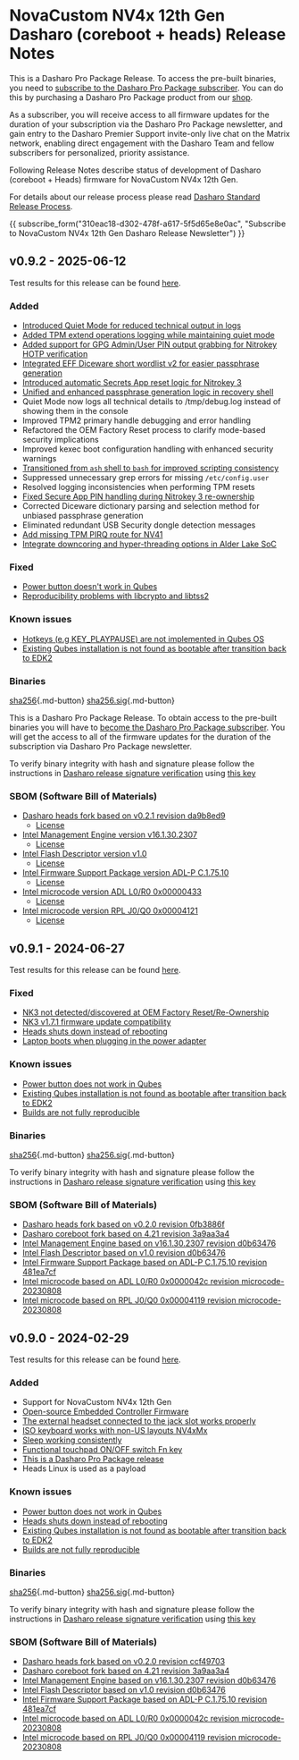 # NovaCustom NV4x 12th Gen Dasharo (coreboot + heads) Release Notes

This is a Dasharo Pro Package Release. To access the pre-built binaries,
you need to [subscribe to the Dasharo Pro Package subscriber](https://docs.dasharo.com/ways-you-can-help-us/#become-a-dasharo-pro-package-subscriber).
You can do this by purchasing a Dasharo Pro Package product from our [shop](https://shop.3mdeb.com/shop/dasharo-pro-package/1-year-dasharo-entry-subscription-for-network-appliance/).

As a subscriber, you will receive access to all firmware updates for the
duration of your subscription via the Dasharo Pro Package newsletter,
and gain entry to the Dasharo Premier Support invite-only live chat on
the Matrix network, enabling direct engagement with the Dasharo Team and fellow
subscribers for personalized, priority assistance.

Following Release Notes describe status of development of Dasharo (coreboot +
Heads) firmware for NovaCustom NV4x 12th Gen.

For details about our release process please read
[Dasharo Standard Release Process](../../dev-proc/standard-release-process.md).

{{ subscribe_form("310eac18-d302-478f-a617-5f5d65e8e0ac",
"Subscribe to NovaCustom NV4x 12th Gen Dasharo Release Newsletter") }}

## v0.9.2 - 2025-06-12

Test results for this release can be found
[here](https://docs.google.com/spreadsheets/d/1yWZ--zFPIsQhXZByf7nJIrasQYuRSf1yCi60lY_RGsQ/edit#gid=2042954457).

### Added

- [Introduced Quiet Mode for reduced technical output in logs](https://github.com/linuxboot/heads/pull/1875)
- [Added TPM extend operations logging while maintaining quiet mode](https://github.com/linuxboot/heads/pull/1875)
- [Added support for GPG Admin/User PIN output grabbing for Nitrokey HOTP verification](https://github.com/Nitrokey/nitrokey-hotp-verification/issues/38)
- [Integrated EFF Diceware short wordlist v2 for easier passphrase generation](https://www.eff.org/dice)
- [Introduced automatic Secrets App reset logic for Nitrokey 3](https://github.com/Nitrokey/nitrokey-hotp-verification/pull/43)
- [Unified and enhanced passphrase generation logic in recovery shell](https://github.com/linuxboot/heads/pull/1875)
- Quiet Mode now logs all technical details to /tmp/debug.log instead of
  showing them in the console
- Improved TPM2 primary handle debugging and error handling
- Refactored the OEM Factory Reset process to clarify mode-based security implications
- Improved kexec boot configuration handling with enhanced security warnings
- [Transitioned from `ash` shell to `bash` for improved scripting consistency](https://github.com/linuxboot/heads/pull/1875)
- Suppressed unnecessary grep errors for missing `/etc/config.user`
- Resolved logging inconsistencies when performing TPM resets
- [Fixed Secure App PIN handling during Nitrokey 3 re-ownership](https://github.com/Nitrokey/nitrokey-hotp-verification/pull/43)
- Corrected Diceware dictionary parsing and selection method for unbiased
  passphrase generation
- Eliminated redundant USB Security dongle detection messages
- [Add missing TPM PIRQ route for NV41](https://github.com/Dasharo/coreboot/commit/6cd77aa95a7ab46771874b72c7dba6b3600d9b29)
- [Integrate downcoring and hyper-threading options in Alder Lake SoC](https://github.com/Dasharo/coreboot/commit/95f8459de5b432e69cceb3735d36bca9973e6321)

### Fixed

- [Power button doesn't work in Qubes](https://github.com/Dasharo/dasharo-issues/issues/710)
- [Reproducibility problems with libcrypto and libtss2](https://github.com/linuxboot/heads/issues/1616)

### Known issues

- [Hotkeys (e.g KEY_PLAYPAUSE) are not implemented in Qubes OS](https://github.com/QubesOS/qubes-issues/issues/9698)
- [Existing Qubes installation is not found as bootable after transition back to EDK2](https://github.com/Dasharo/dasharo-issues/issues/713)

### Binaries

[sha256][novacustom_nv4x_adl_v0.9.2_heads.rom_hash]{.md-button}
[sha256.sig][novacustom_nv4x_adl_v0.9.2_heads.rom_sig]{.md-button}

This is a Dasharo Pro Package Release. To obtain access to the pre-built
binaries you will have to
[become the Dasharo Pro Package subscriber](../../ways-you-can-help-us.md#become-a-dasharo-pro-package-subscriber).
You will get the access to all of the firmware updates for the duration of the
subscription via Dasharo Pro Package newsletter.

To verify binary integrity with hash and signature please follow the
instructions in [Dasharo release signature verification](/guides/signature-verification)
using [this key](https://github.com/3mdeb/3mdeb-secpack/blob/master/customer-keys/novacustom/dasharo-release-0.9.x-for-novacustom-signing-key.asc)

### SBOM (Software Bill of Materials)

- [Dasharo heads fork based on v0.2.1 revision da9b8ed9](https://github.com/Dasharo/heads/tree/da9b8ed9)
    + [License](https://github.com/Dasharo/heads/blob/da9b8ed9/COPYING)
- [Intel Management Engine version v16.1.30.2307](https://github.com/Dasharo/dasharo-blobs/blob/32cffee4/novacustom/nv4x_adl/me.bin)
    + [License](https://github.com/Dasharo/dasharo-blobs/blob/main/licenses/pv%20intel%20obl%20software%20license%20agreement%2011.2.2017.pdf)
- [Intel Flash Descriptor version v1.0](https://github.com/Dasharo/dasharo-blobs/blob/32cffee4/novacustom/nv4x_adl/descriptor.bin)
    + [License](https://github.com/Dasharo/dasharo-blobs/blob/main/licenses/pv%20intel%20obl%20software%20license%20agreement%2011.2.2017.pdf)
- [Intel Firmware Support Package version ADL-P C.1.75.10](https://github.com/intel/FSP/tree/3819544e/AlderLakeFspBinPkg/Client/AlderLakeP)
    + [License](https://github.com/intel/FSP/blob/3819544e/FSP_License.pdf)
- [Intel microcode version ADL L0/R0 0x00000433](https://github.com/intel/Intel-Linux-Processor-Microcode-Data-Files/tree/microcode-20240514/intel-ucode/06-9a-04)
    + [License](https://github.com/intel/Intel-Linux-Processor-Microcode-Data-Files/blob/microcode-20240514/license)
- [Intel microcode version RPL J0/Q0 0x00004121](https://github.com/intel/Intel-Linux-Processor-Microcode-Data-Files/tree/microcode-20240312/intel-ucode/06-ba-02)
    + [License](https://github.com/intel/Intel-Linux-Processor-Microcode-Data-Files/blob/microcode-20240312/license)

[newsletter]: https://newsletter.3mdeb.com/subscription/RJrTXDhWR
[novacustom_nv4x_adl_v0.9.2_heads.rom_hash]: https://dl.3mdeb.com/open-source-firmware/Dasharo/novacustom_nv4x_adl/heads/v0.9.2/novacustom_nv4x_adl_v0.9.2_heads.rom.sha256
[novacustom_nv4x_adl_v0.9.2_heads.rom_sig]: https://dl.3mdeb.com/open-source-firmware/Dasharo/novacustom_nv4x_adl/heads/v0.9.2/novacustom_nv4x_adl_v0.9.2_heads.rom.sha256.sig

## v0.9.1 - 2024-06-27

Test results for this release can be found
[here](https://docs.google.com/spreadsheets/d/1yWZ--zFPIsQhXZByf7nJIrasQYuRSf1yCi60lY_RGsQ/edit#gid=2042954457).

### Fixed

- [NK3 not detected/discovered at OEM Factory Reset/Re-Ownership](https://github.com/Dasharo/dasharo-issues/issues/831)
- [NK3 v1.7.1 firmware update compatibility](https://www.nitrokey.com/blog/2024/heads-v25-and-nitrokey-3-firmware-v171-security-update)
- [Heads shuts down instead of rebooting](https://github.com/Dasharo/dasharo-issues/issues/711)
- [Laptop boots when plugging in the power adapter](https://github.com/Dasharo/dasharo-issues/issues/766)

### Known issues

- [Power button does not work in Qubes](https://github.com/Dasharo/dasharo-issues/issues/710)
- [Existing Qubes installation is not found as bootable after transition back to EDK2](https://github.com/Dasharo/dasharo-issues/issues/713)
- [Builds are not fully reproducible](https://github.com/linuxboot/heads/issues/1616)

### Binaries

[sha256][novacustom_nv4x_adl_v0.9.1_heads.rom_hash]{.md-button}
[sha256.sig][novacustom_nv4x_adl_v0.9.1_heads.rom_sig]{.md-button}

To verify binary integrity with hash and signature please follow the
instructions in [Dasharo release signature verification](../../guides/signature-verification.md)
using [this key](https://github.com/3mdeb/3mdeb-secpack/blob/master/customer-keys/novacustom/dasharo-release-0.9.x-for-novacustom-signing-key.asc)

### SBOM (Software Bill of Materials)

- [Dasharo heads fork based on v0.2.0 revision 0fb3886f](https://github.com/Dasharo/heads/tree/0fb3886f)
- [Dasharo coreboot fork based on 4.21 revision 3a9aa3a4](https://github.com/Dasharo/coreboot/tree/3a9aa3a4)
- [Intel Management Engine based on v16.1.30.2307 revision d0b63476](https://github.com/Dasharo/dasharo-blobs/blob/d0b63476/novacustom/nv4x_adl/me.bin)
- [Intel Flash Descriptor based on v1.0 revision d0b63476](https://github.com/Dasharo/dasharo-blobs/blob/d0b63476/novacustom/nv4x_adl/descriptor.bin)
- [Intel Firmware Support Package based on ADL-P C.1.75.10 revision 481ea7cf](https://github.com/intel/FSP/tree/481ea7cf/AlderLakeFspBinPkg/Client/AlderLakeP)
- [Intel microcode based on ADL L0/R0 0x0000042c revision microcode-20230808](https://github.com/intel/Intel-Linux-Processor-Microcode-Data-Files/tree/microcode-20230808/intel-ucode/06-9a-04)
- [Intel microcode based on RPL J0/Q0 0x00004119 revision microcode-20230808](https://github.com/intel/Intel-Linux-Processor-Microcode-Data-Files/tree/microcode-20230808/intel-ucode/06-ba-02)

## v0.9.0 - 2024-02-29

Test results for this release can be found
[here](https://docs.google.com/spreadsheets/d/1yWZ--zFPIsQhXZByf7nJIrasQYuRSf1yCi60lY_RGsQ/edit#gid=2042954457).

### Added

- Support for NovaCustom NV4x 12th Gen
- [Open-source Embedded Controller Firmware](https://docs.dasharo.com/unified/novacustom/recovery/#ec-firmware-recovery)
- [The external headset connected to the jack slot works properly](https://github.com/Dasharo/dasharo-issues/issues/254)
- [ISO keyboard works with non-US layouts NV4xMx](https://github.com/Dasharo/dasharo-issues/issues/259)
- [Sleep working consistently](https://github.com/Dasharo/dasharo-issues/issues/261)
- [Functional touchpad ON/OFF switch Fn key](https://github.com/Dasharo/dasharo-issues/issues/38)
- [This is a Dasharo Pro Package release](https://docs.dasharo.com/dev-proc/versioning/#dasharo-pro-package-releases)
- Heads Linux is used as a payload

### Known issues

- [Power button does not work in Qubes](https://github.com/Dasharo/dasharo-issues/issues/710)
- [Heads shuts down instead of rebooting](https://github.com/Dasharo/dasharo-issues/issues/711)
- [Existing Qubes installation is not found as bootable after transition back to EDK2](https://github.com/Dasharo/dasharo-issues/issues/713)
- [Builds are not fully reproducible](https://github.com/linuxboot/heads/issues/1616)

### Binaries

[sha256][novacustom_nv4x_adl_v0.9.0_heads.rom_hash]{.md-button}
[sha256.sig][novacustom_nv4x_adl_v0.9.0_heads.rom_sig]{.md-button}

To verify binary integrity with hash and signature please follow the
instructions in [Dasharo release signature verification](../../guides/signature-verification.md)
using [this key](https://github.com/3mdeb/3mdeb-secpack/blob/master/customer-keys/novacustom/dasharo-release-0.9.x-for-novacustom-signing-key.asc)

### SBOM (Software Bill of Materials)

- [Dasharo heads fork based on v0.2.0 revision ccf49703](https://github.com/Dasharo/heads/tree/ccf49703)
- [Dasharo coreboot fork based on 4.21 revision 3a9aa3a4](https://github.com/Dasharo/coreboot/tree/3a9aa3a4)
- [Intel Management Engine based on v16.1.30.2307 revision d0b63476](https://github.com/Dasharo/dasharo-blobs/blob/d0b63476/novacustom/nv4x_adl/me.bin)
- [Intel Flash Descriptor based on v1.0 revision d0b63476](https://github.com/Dasharo/dasharo-blobs/blob/d0b63476/novacustom/nv4x_adl/descriptor.bin)
- [Intel Firmware Support Package based on ADL-P C.1.75.10 revision 481ea7cf](https://github.com/intel/FSP/tree/481ea7cf/AlderLakeFspBinPkg/Client/AlderLakeP)
- [Intel microcode based on ADL L0/R0 0x0000042c revision microcode-20230808](https://github.com/intel/Intel-Linux-Processor-Microcode-Data-Files/tree/microcode-20230808/intel-ucode/06-9a-04)
- [Intel microcode based on RPL J0/Q0 0x00004119 revision microcode-20230808](https://github.com/intel/Intel-Linux-Processor-Microcode-Data-Files/tree/microcode-20230808/intel-ucode/06-ba-02)

[novacustom_nv4x_adl_v0.9.1_heads.rom_hash]: https://dl.3mdeb.com/open-source-firmware/Dasharo/novacustom_nv4x_adl/heads/v0.9.1/novacustom_nv4x_adl_v0.9.1_heads.rom.sha256
[novacustom_nv4x_adl_v0.9.1_heads.rom_sig]: https://dl.3mdeb.com/open-source-firmware/Dasharo/novacustom_nv4x_adl/heads/v0.9.1/novacustom_nv4x_adl_v0.9.1_heads.rom.sha256.sig
[novacustom_nv4x_adl_v0.9.0_heads.rom_hash]: https://dl.3mdeb.com/open-source-firmware/Dasharo/novacustom_nv4x_adl/heads/v0.9.0/novacustom_nv4x_adl_v0.9.0_heads.rom.sha256
[novacustom_nv4x_adl_v0.9.0_heads.rom_sig]: https://dl.3mdeb.com/open-source-firmware/Dasharo/novacustom_nv4x_adl/heads/v0.9.0/novacustom_nv4x_adl_v0.9.0_heads.rom.sha256.sig

